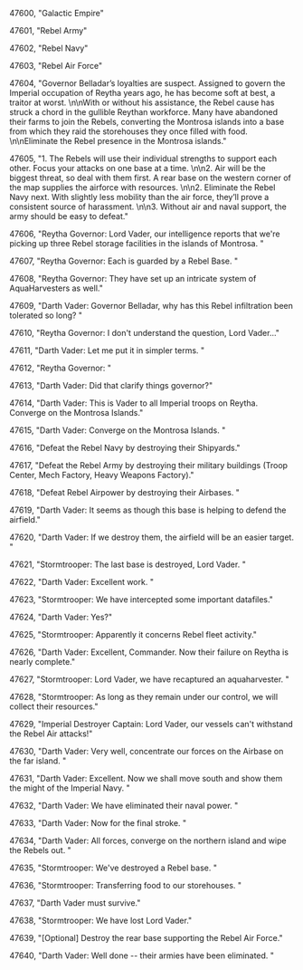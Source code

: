 ﻿47600, "Galactic Empire"

47601, "Rebel Army"

47602, "Rebel Navy"

47603, "Rebel Air Force"

47604, "Governor Belladar’s loyalties are suspect.  Assigned to govern the Imperial occupation of Reytha years ago, he has become soft at best, a traitor at worst. \n\nWith or without his assistance, the Rebel cause has struck a chord in the gullible Reythan workforce.  Many have abandoned their farms to join the Rebels, converting the Montrosa islands into a base from which they raid the storehouses they once filled with food. \n\nEliminate the Rebel presence in the Montrosa islands."

47605, "1. The Rebels will use their individual strengths to support each other. Focus your attacks on one base at a time. \n\n2. Air will be the biggest threat, so deal with them first. A rear base on the western corner of the map supplies the airforce with resources. \n\n2. Eliminate the Rebel Navy next.  With slightly less mobility than the air force, they’ll prove a consistent source of harassment. \n\n3. Without air and naval support, the army should be easy to defeat."

47606, "Reytha Governor:  Lord Vader, our intelligence reports that we're picking up three Rebel storage facilities in the islands of Montrosa. "

47607, "Reytha Governor:  Each is guarded by a Rebel Base.  "

47608, "Reytha Governor:  They have set up an intricate system of AquaHarvesters as well."

47609, "Darth Vader: Governor Belladar, why has this Rebel infiltration been tolerated so long? "

47610, "Reytha Governor: I don't understand the question, Lord Vader..."

47611, "Darth Vader: Let me put it in simpler terms. "

47612, "Reytha Governor:  <choking>"

47613, "Darth Vader:  Did that clarify things governor?"

47614, "Darth Vader:  This is Vader to all Imperial troops on Reytha. Converge on the Montrosa Islands."

47615, "Darth Vader: Converge on the Montrosa Islands. "

47616, "Defeat the Rebel Navy by destroying their Shipyards."

47617, "Defeat the Rebel Army by destroying their military buildings (Troop Center, Mech Factory, Heavy Weapons Factory)."

47618, "Defeat Rebel Airpower by destroying their Airbases. "

47619, "Darth Vader:  It seems as though this base is helping to defend the airfield."

47620, "Darth Vader: If we destroy them, the airfield will be an easier target.  "

47621, "Stormtrooper:  The last base is destroyed, Lord Vader. "

47622, "Darth Vader: Excellent work. "

47623, "Stormtrooper: We have intercepted some important datafiles."

47624, "Darth Vader: Yes?"

47625, "Stormtrooper:  Apparently it concerns Rebel fleet activity."

47626, "Darth Vader:  Excellent, Commander.  Now their failure on Reytha is nearly complete."

47627, "Stormtrooper: Lord Vader, we have recaptured an aquaharvester. "

47628, "Stormtrooper:  As long as they remain under our control, we will collect their resources."

47629, "Imperial Destroyer Captain: Lord Vader, our vessels can't withstand the Rebel Air attacks!"

47630, "Darth Vader: Very well, concentrate our forces on the Airbase on the far island. "

47631, "Darth Vader:  Excellent.  Now we shall move south and show them the might of the Imperial Navy.  "

47632, "Darth Vader: We have eliminated their naval power. "

47633, "Darth Vader:  Now for the final stroke. "

47634, "Darth Vader: All forces, converge on the northern island and wipe the Rebels out.  "

47635, "Stormtrooper:  We've destroyed a Rebel base. "

47636, "Stormtrooper: Transferring food to our storehouses. "

47637, "Darth Vader must survive."

47638, "Stormtrooper: We have lost Lord Vader."

47639, "[Optional] Destroy the rear base supporting the Rebel Air Force."

47640, "Darth Vader:  Well done -- their armies have been eliminated. "

